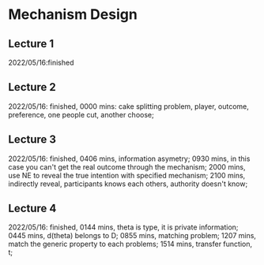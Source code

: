 # Mechanism Design
## Lecture 1
2022/05/16:finished

## Lecture 2
2022/05/16:
finished,
0000 mins: cake splitting problem, player, outcome, preference, one people cut, another choose;

## Lecture 3
2022/05/16:
finished,
0406 mins, information asymetry;
0930 mins, in this case you can't get the real outcome through the mechanism;
2000 mins, use NE to reveal the true intention with specified mechanism;
2100 mins, indirectly reveal, participants knows each others, authority doesn't know;

## Lecture 4
2022/05/16:
finished,
0144 mins, theta is type, it is private information;
0445 mins, d(theta) belongs to D;
0855 mins, matching problem;
1207 mins, match the generic property to each problems;
1514 mins, transfer function, t;
